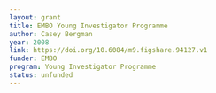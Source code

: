 ```yaml
---
layout: grant
title: EMBO Young Investigator Programme
author: Casey Bergman
year: 2008
link: https://doi.org/10.6084/m9.figshare.94127.v1
funder: EMBO
program: Young Investigator Programme
status: unfunded
---
```

